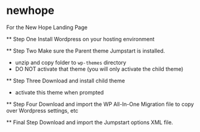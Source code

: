 # newhope
For the New Hope Landing Page

** Step One
Install Wordpress on your hosting environment

** Step Two
Make sure the Parent theme Jumpstart is installed. 
- unzip and copy folder to `wp-themes` directory
- DO NOT activate that theme (you will only activate the child theme)

** Step Three 
Download and install child theme
- activate this theme when prompted

** Step Four
Download and import the WP All-In-One Migration file to copy over Wordpress settings, etc

** Final Step
Download and import the Jumpstart options XML file.
